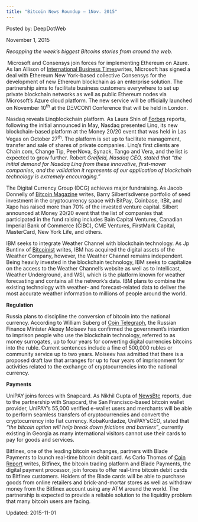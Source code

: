 ```yaml
---
title: "Bitcoin News Roundup – 1Nov. 2015"
---
```


Posted by: DeepDotWeb 

<span>November 1, 2015</span>



    
<p><em>Recapping the week&#8217;s biggest Bitcoins stories from around the web. </em></p>
<p><strong> </strong>Microsoft and Consensys join forces for implementing Ethereum on Azure. As Ian Allison of <a href="http://www.ibtimes.co.uk/ethereum-spin-off-consensys-announces-microsoft-partnership-deliver-blockchain-service-1526090">International Business Times</a>writes, Microsoft has signed a deal with Ethereum New York-based collective Consensys for the development of new Ethereum blockchain as an enterprise solution. The partnership aims to facilitate business customers everywhere to set up private blockchain networks as well as public Ethereum nodes via Microsoft’s Azure cloud platform. The new service will be officially launched on November 10<sup>th</sup> at the DΞVCON1 Conference that will be held in London.</p>
<p>Nasdaq reveals Linqblockchain platform. As Laura Shin of <a href="http://www.forbes.com/sites/laurashin/2015/10/27/nasdaq-unveils-blockchain-enabled-platform-linq-announces-6-inaugural-clients/">Forbes</a> reports, following the initial announced in May, Nasdaq presented Linq, its new blockchain-based platform at the Money 20/20 event that was held in Las Vegas on October 27<sup>th</sup>. The platform is set up to facilitate management, transfer and sale of shares of private companies. Linq’s first clients are Chain.com, Change Tip, PeerNova, Synack, Tango and Vera, and the list is expected to grow further. Robert <em>Greifeld, Nasdaq CEO, stated that “</em><em>the initial demand for Nasdaq Linq from these innovative, first-mover companies, and the validation it represents of our application of blockchain technology is extremely encouraging.”</em></p>
<p>The Digital Currency Group (DCG) achieves major fundraising. As Jacob Donnelly of <a href="https://bitcoinmagazine.com/articles/silbert-s-digital-currency-group-announces-major-fundraise-from-mastercard-cibc-and-others-1445998970">Bitcoin Magazine</a> writes, Barry Silbert’sdiverse portfolio of seed investment in the cryptocurrency space with BitPay, Coinbase, itBit, and Xapo has raised more than 70% of the invested venture capital. Silbert announced at Money 20/20 event that the list of companies that participated in the fund raising includes Bain Capital Ventures, Canadian Imperial Bank of Commerce (CIBC), CME Ventures, FirstMark Capital, MasterCard, New York Life, and others.</p>
<p>IBM seeks to integrate Weather Channel with blockchain technology. As Jp Buntinx of <a href="http://bitcoinist.net/ibm-integrate-weather-channel-data-blockchain-technology/">Bitcoinist</a> writes, IBM has acquired the digital assets of the Weather Company, however, the Weather Channel remains independent. Being heavily invested in the blockchain technology, IBM seeks to capitalize on the access to the Weather Channel’s website as well as to Intellicast, Weather Underground, and WSI, which is the platform known for weather forecasting and contains all the network’s data. IBM plans to combine the existing technology with weather- and forecast-related data to deliver the most accurate weather information to millions of people around the world.</p>
<p><strong>Regulation</strong></p>
<p>Russia plans to discipline the conversion of bitcoin into the national currency. According to William Suberg of <a href="http://cointelegraph.com/news/115472/russias-minfin-wants-to-jail-bitcoin-users-for-4-years">Coin Telegraph</a>, the Russian Finance Minister Alexey Moiseev has confirmed the government’s intention to imprison people who use the blockchain technology, referred to as money surrogates, up to four years for converting digital currencies bitcoins into the ruble. Current sentences include a fine of 500,000 rubles or community service up to two years. Moiseev has admitted that there is a proposed draft law that arranges for up to four years of imprisonment for activities related to the exchange of cryptocurrencies into the national currency.</p>
<p><strong>Payments</strong></p>
<p>UniPAY joins forces with Snapcard. As Nikhil Gupta of <a href="http://www.newsbtc.com/2015/10/30/unipay-teams-with-snapcard-to-offer-bitcoin-option-to-55000-users/">NewsBtc</a> reports, due to the partnership with Snapcard, the San Francisco-based bitcoin wallet provider, UniPAY’s 55,000 verified e-wallet users and merchants will be able to perform seamless transfers of cryptocurrencies and convert the cryptocurrency into fiat currency. KobaKurdadze, UniPAY’sCEO, stated that <em>“the bitcoin option will help break down frictions and barriers”</em>, currently existing in Georgia as many international visitors cannot use their cards to pay for goods and services.</p>
<p>Bitfinex, one of the leading bitcoin exchanges, partners with Blade Payments to launch real-time bitcoin debit card. As Carlo Thomas of <a href="https://coinreport.net/bitfinex-blade-payments-announce-partnership-real-time-bitcoin-debit-card/">Coin Report</a> writes, Bitfinex, the bitcoin trading platform and Blade Payments, the digital payment processor, join forces to offer real-time bitcoin debit cards to Bitfinex customers. Holders of the Blade cards will be able to purchase goods from online retailers and brick-and-mortar stores as well as withdraw money from the Bitfinex account using any ATM around the world. The partnership is expected to provide a reliable solution to the liquidity problem that many bitcoin users are facing.</p>

Updated: 2015-11-01

    
